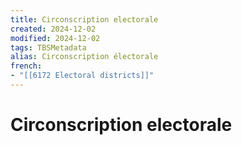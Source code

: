 ```yaml
---
title: Circonscription electorale
created: 2024-12-02
modified: 2024-12-02
tags: TBSMetadata
alias: Circonscription électorale
french:
- "[[6172 Electoral districts]]"
---
```

# Circonscription electorale
